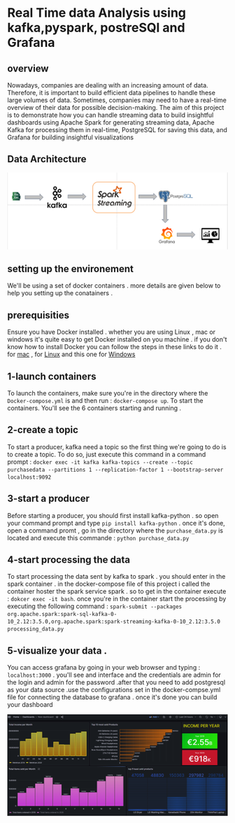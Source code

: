 # Real Time data Analysis using kafka,pyspark, postreSQl and Grafana

## overview
Nowadays, companies are dealing with an increasing amount of data. Therefore, it is important to build efficient data pipelines to handle these large volumes of data. Sometimes, companies may need to have a real-time overview of their data for possible decision-making. The aim of this project is to demonstrate how you can handle streaming data to build insightful dashboards using Apache Spark for generating streaming data, Apache Kafka for processing them in real-time, PostgreSQL for saving this data, and Grafana for building insightful visualizations

## Data Architecture
![Github Logo](https://github.com/urbainze/Big-Data-Project/blob/main/i9.PNG)

## setting up the environement 
We'll be using a set of docker containers . more details are given below to help you setting up the conatainers .

## prerequisities
Ensure you have Docker installed . whether you are using Linux , mac or windows it's quite easy to get Docker installed on you machine .
if you don't know how to install Docker you can follow the steps in these links to do it . for [mac](https://docs.docker.com/desktop/install/mac-install/) , for [Linux](https://docs.docker.com/desktop/install/linux-install/) and this one for [Windows](https://docs.docker.com/desktop/install/windows-install/) 

## 1-launch containers
To launch the containers, make sure you're in the directory where the `Docker-compose.yml` is and then run :
`docker-compose up`.
To start the containers. You'll see the 6 containers starting and running .
## 2-create a topic 
To start a producer, kafka need a topic so the first thing we're going to do is to create a topic. To do so, just execute this command in a command prompt : 
`docker exec -it kafka kafka-topics --create --topic purchasedata --partitions 1 --replication-factor 1 --bootstrap-server localhost:9092`
## 3-start a producer 
Before starting a producer, you should first install kafka-python . so open your command prompt and type 
`pip install kafka-python` .
once it's done, open a command promt , go in the directory where the `purchase_data.py` is located and execute this commande :
`python purchase_data.py`
## 4-start processing the data 
To start processing the data sent by kafka to spark . you should enter in the spark container . in the docker-compose file of this project i called the container hoster the spark service spark .
so to get in the container execute : `dokcer exec -it bash`. once you're in the container start the processing by executing the following command :
`spark-submit --packages org.apache.spark:spark-sql-kafka-0-10_2.12:3.5.0,org.apache.spark:spark-streaming-kafka-0-10_2.12:3.5.0 processing_data.py`
## 5-visualize your data .
You can access grafana by going in your web browser and typing : `localhost:3000` . you'll see and interface and the credentials are admin for the login and admin for the password
.after that you need to add postgresql as your data source .use the configurations set in the docker-compse.yml file for connecting the database to grafana .
once it's done you can build your dashboard


![render](https://github.com/urbainze/Big-Data-Project/blob/main/im1.PNG)
